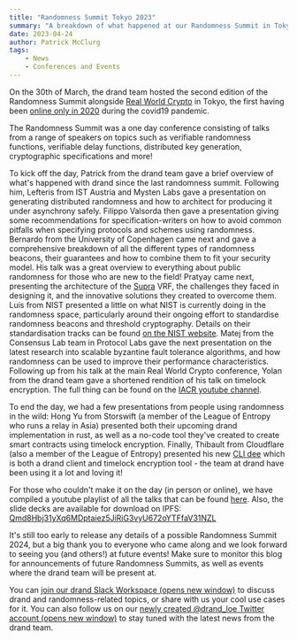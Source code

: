 ```yaml
---
title: "Randomness Summit Tokyo 2023"
summary: "A breakdown of what happened at our Randomness Summit in Tokyo"
date: 2023-04-24
author: Patrick McClurg
tags:
    - News
    - Conferences and Events
---
```


On the 30th of March, the drand team hosted the second edition of the Randomness Summit alongside [Real World Crypto](https://rwc.iacr.org) in Tokyo, the first having been [online only in 2020](https://randomness2020.com) during the covid19 pandemic.

The Randomness Summit was a one day conference consisting of talks from a range of speakers on topics such as verifiable randomness functions, verifiable delay functions, distributed key generation, cryptographic specifications and more!

To kick off the day, Patrick from the drand team gave a brief overview of what's happened with drand since the last randomness summit. 
Following him, Lefteris from IST Austria and Mysten Labs gave a presentation on generating distributed randomness and how to architect for producing it under asynchrony safely.
Filippo Valsorda then gave a presentation giving some recommendations for specification-writers on how to avoid common pitfalls when specifying protocols and schemes using randomness.
Bernardo from the University of Copenhagen came next and gave a comprehensive breakdown of all the different types of randomness beacons, their guarantees and how to combine them to fit your security model. His talk was a great overview to everything about public randomness for those who are new to the field!
Pratyay came next, presenting the architecture of the [Supra](https://supraoracles.com/) VRF, the challenges they faced in designing it, and the innovative solutions they created to overcome them.
Luis from NIST presented a little on what NIST is currently doing in the randomness space, particularly around their ongoing effort to standardise randomness beacons and threshold cryptography. Details on their standardisation tracks can be found [on the NIST website](https://csrc.nist.gov/projects/interoperable-randomness-beacons).
Matej from the Consensus Lab team in Protocol Labs gave the next presentation on the latest research into scalable byzantine fault tolerance algorithms, and how randomness can be used to improve their performance characteristics.
Following up from his talk at the main Real World Crypto conference, Yolan from the drand team gave a shortened rendition of his talk on timelock encryption. The full thing can be found on the [IACR youtube channel](https://www.youtube.com/watch?v=Xh849Ij3lhU).

To end the day, we had a few presentations from people using randomness in the wild: 
Hong Yu from Storswift (a member of the League of Entropy who runs a relay in Asia) presented both their upcoming drand implementation in rust, as well as a no-code tool they've created to create smart contracts using timelock encryption.
Finally, Thibault from Cloudflare (also a member of the League of Entropy) presented his new [CLI dee](https://github.com/thibmeu/drand-rs) which is both a drand client and timelock encryption tool - the team at drand have been using it a lot and loving it!

For those who couldn't make it on the day (in person or online), we have compiled a youtube playlist of all the talks that can be found [here](https://www.youtube.com/watch?v=U4bEewhZIus&list=PLhuBigpl7lqtE883Z3I6FCrtjmVOJ7A9c).
Also, the slide decks are available for download on IPFS: [Qmd8Hbj31yXq6MDptaiez5JiRiG3vyU672oYTFfaV31NZL](https://ipfs.io/ipfs/Qmd8Hbj31yXq6MDptaiez5JiRiG3vyU672oYTFfaV31NZL)

It's still too early to release any details of a possible Randomness Summit 2024, but a big thank you to everyone who came along and we look forward to seeing you (and others!) at future events! Make sure to monitor this blog for announcements of future Randomness Summits, as well as events where the drand team will be present at.

You can [join our drand Slack Workspace (opens new window)](https://join.slack.com/t/drandworkspace/shared_invite/zt-19u4rf6if-bf7lxIvF2zYn4~TrBwfkiA) to discuss drand and randomness-related topics, or share with us your cool use cases for it. You can also follow us on our [newly created @drand_loe Twitter account (opens new window)](https://twitter.com/drand_loe) to stay tuned with the latest news from the drand team.
